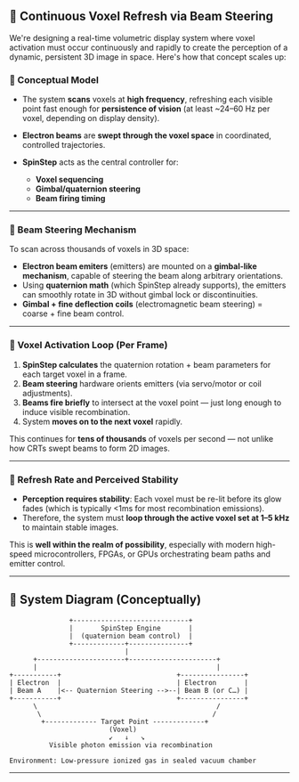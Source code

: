 ## 🔄 **Continuous Voxel Refresh via Beam Steering**

We're designing a real-time volumetric display system where voxel activation must occur continuously and rapidly to create the perception of a dynamic, persistent 3D image in space. Here's how that concept scales up:

### 🔧 Conceptual Model

* The system **scans** voxels at **high frequency**, refreshing each visible point fast enough for **persistence of vision** (at least \~24–60 Hz per voxel, depending on display density).
* **Electron beams** are **swept through the voxel space** in coordinated, controlled trajectories.
* **SpinStep** acts as the central controller for:

  * **Voxel sequencing**
  * **Gimbal/quaternion steering**
  * **Beam firing timing**

---

### 🎯 Beam Steering Mechanism

To scan across thousands of voxels in 3D space:

* **Electron beam emiters** (emitters) are mounted on a **gimbal-like mechanism**, capable of steering the beam along arbitrary orientations.
* Using **quaternion math** (which SpinStep already supports), the emitters can smoothly rotate in 3D without gimbal lock or discontinuities.
* **Gimbal + fine deflection coils** (electromagnetic beam steering) = coarse + fine beam control.

---

### 🔁 Voxel Activation Loop (Per Frame)

1. **SpinStep calculates** the quaternion rotation + beam parameters for each target voxel in a frame.
2. **Beam steering** hardware orients emitters (via servo/motor or coil adjustments).
3. **Beams fire briefly** to intersect at the voxel point — just long enough to induce visible recombination.
4. System **moves on to the next voxel** rapidly.

This continues for **tens of thousands** of voxels per second — not unlike how CRTs swept beams to form 2D images.

---

### 🔄 Refresh Rate and Perceived Stability

* **Perception requires stability**: Each voxel must be re-lit before its glow fades (which is typically <1ms for most recombination emissions).
* Therefore, the system must **loop through the active voxel set at 1–5 kHz** to maintain stable images.

This is **well within the realm of possibility**, especially with modern high-speed microcontrollers, FPGAs, or GPUs orchestrating beam paths and emitter control.

---

## 🔧 System Diagram (Conceptually)

```
               +-----------------------------+
               |       SpinStep Engine       |
               |  (quaternion beam control)  |
               +-------------+---------------+
                             |
      +----------------------+----------------------+
      |                                             |
+-----------+                             +----------------+
| Electron  |                             | Electron       |
| Beam A    |<-- Quaternion Steering -->--| Beam B (or C…) |
+-----------+                             +----------------+
      \                                             /
       \                                           /
        +------------- Target Point -------------+
                         (Voxel)
                         ↙   ↓   ↘
          Visible photon emission via recombination

Environment: Low-pressure ionized gas in sealed vacuum chamber
```

---
